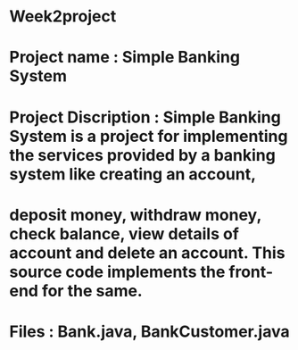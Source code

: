 # Week2project
# Project name : Simple Banking System

# Project Discription : Simple Banking System is a project for implementing the services provided by a banking system like creating an account, 
# deposit money, withdraw money, check balance, view details of account and delete an account. This source code implements the front-end for the same.

# Files : Bank.java, BankCustomer.java
